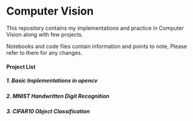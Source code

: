 # Computer Vision

This repository contains my implementations and practice in Computer Vision along with few projects.

Notebooks and code files contain information and points to note, Please refer to them for any changes.

#### Project List

##### 1. Basic Implementations in opencv

##### 2. MNIST Handwritten Digit Recognition

##### 3. CIFAR10 Object Classification
